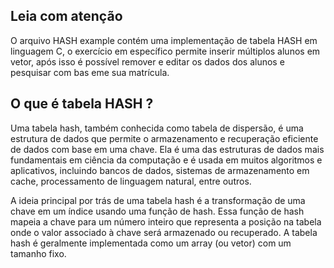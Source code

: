 ## Leia com atenção

O arquivo HASH example contém uma implementação de tabela HASH em linguagem C, o exercício em específico permite inserir múltiplos alunos em vetor, após isso é possível remover e editar os dados dos alunos e pesquisar com bas eme sua matrícula.

## O que é tabela HASH ?

Uma tabela hash, também conhecida como tabela de dispersão, é uma estrutura de dados que permite o armazenamento e recuperação eficiente de dados com base em uma chave. Ela é uma das estruturas de dados mais fundamentais em ciência da computação e é usada em muitos algoritmos e aplicativos, incluindo bancos de dados, sistemas de armazenamento em cache, processamento de linguagem natural, entre outros.

A ideia principal por trás de uma tabela hash é a transformação de uma chave em um índice usando uma função de hash. Essa função de hash mapeia a chave para um número inteiro que representa a posição na tabela onde o valor associado à chave será armazenado ou recuperado. A tabela hash é geralmente implementada como um array (ou vetor) com um tamanho fixo.
